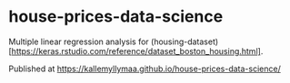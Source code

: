 # house-prices-data-science

Multiple linear regression analysis for (housing-dataset)[https://keras.rstudio.com/reference/dataset_boston_housing.html].

Published at <https://kallemyllymaa.github.io/house-prices-data-science/>